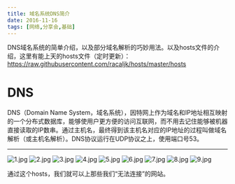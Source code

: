 ```yaml
---
title: 域名系统DNS简介
date: 2016-11-16
tags: [网络,分享会,基础]
---
```


 DNS域名系统的简单介绍，以及部分域名解析的巧妙用法。以及hosts文件的介绍，这里有能上天的hosts文件（定时更新）：https://raw.githubusercontent.com/racaljk/hosts/master/hosts


<!--more-->
# DNS
DNS（Domain Name System，域名系统），因特网上作为域名和IP地址相互映射的一个分布式数据库，能够使用户更方便的访问互联网，而不用去记住能够被机器直接读取的IP数串。通过主机名，最终得到该主机名对应的IP地址的过程叫做域名解析（或主机名解析）。DNS协议运行在UDP协议之上，使用端口号53。
***
![1.jpg](http://ww1.sinaimg.cn/mw1024/8f6eb021jw1facjvvustmj20zk0k0gnp.jpg)
![2.jpg](http://ww2.sinaimg.cn/mw1024/8f6eb021jw1facjvvzykuj20zk0k077l.jpg)
![3.jpg](http://ww2.sinaimg.cn/mw1024/8f6eb021jw1facjvwb39wj20zk0k00vp.jpg)
![4.jpg](http://ww1.sinaimg.cn/mw1024/8f6eb021jw1facjvwh6fnj20zk0k040i.jpg)
![5.jpg](http://ww4.sinaimg.cn/mw1024/8f6eb021jw1facjvwwdqsj20zk0k079f.jpg)
![6.jpg](http://ww2.sinaimg.cn/mw1024/8f6eb021jw1facjvx03rzj20zk0k0tav.jpg)
![7.jpg](http://ww1.sinaimg.cn/mw1024/8f6eb021jw1facjvx69d4j20zk0k0gnj.jpg)
![8.jpg](http://ww1.sinaimg.cn/mw1024/8f6eb021jw1facjvxe702j20zk0k0q5l.jpg)
![9.jpg](http://ww2.sinaimg.cn/mw1024/8f6eb021jw1facjvxovtej20zk0k040u.jpg)

通过这个hosts，我们就可以上那些我们“无法连接”的网站。
